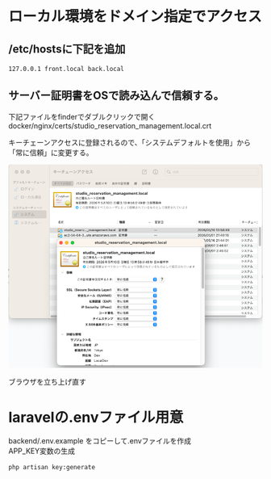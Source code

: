 # ローカル環境をドメイン指定でアクセス

## /etc/hostsに下記を追加

```
127.0.0.1 front.local back.local
```

## サーバー証明書をOSで読み込んで信頼する。

下記ファイルをfinderでダブルクリックで開く
docker/nginx/certs/studio_reservation_management.local.crt

キーチェーンアクセスに登録されるので、「システムデフォルトを使用」から「常に信頼」に変更する。

![キーチェーンアクセス](docs/keychain.png)

ブラウザを立ち上げ直す

# laravelの.envファイル用意

backend/.env.example をコピーして.envファイルを作成  
APP_KEY変数の生成

```
php artisan key:generate
```